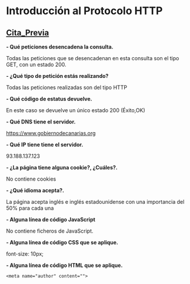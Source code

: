 # Introducción al Protocolo HTTP
## [Cita_Previa](http://www3.gobiernodecanarias.org/sanidad/scs/gc/18/Cita_Previa/index.html)

**- Qué peticiones desencadena la consulta.**
    
   Todas las peticiones que se desencadenan en esta consulta son el tipo GET, con un estado 200.
    
**- ¿Qué tipo de petición estás realizando?**

   Todas las peticiones realizadas son del tipo HTTP
    
**- Qué código de estatus devuelve.**

   En este caso se devuelve un único estado 200 (Éxito,OK)
    
**- Qué DNS tiene el servidor.**

   https://www.gobiernodecanarias.org
    
**- Qué IP tiene tiene el servidor.**

   93.188.137.123
    
**- ¿La página tiene alguna cookie?, ¿Cuáles?.**

   No contiene cookies
    
**- ¿Qué idioma acepta?.**

   La página acepta inglés e inglés estadounidense con una importancia del 50% para cada una
    
**- Alguna línea de código JavaScript**

   No contiene ficheros de JavaScript.

**- Alguna línea de código CSS que se aplique.**

   font-size: 10px;
    
**- Alguna línea de código HTML que se aplique.**

   `<meta name="author" content="">`
